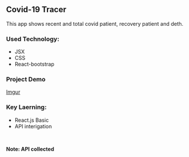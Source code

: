 ## Covid-19 Tracer
This app shows recent and total covid patient, recovery patient and deth.

### Used Technology:
* JSX
* CSS
* React-bootstrap

### Project Demo
[Imgur](https://i.imgur.com/joB3WVD.png)


### Key Laerning:
* React.js Basic
* API interigation

<br/>

<b>Note<b/>: API collected

